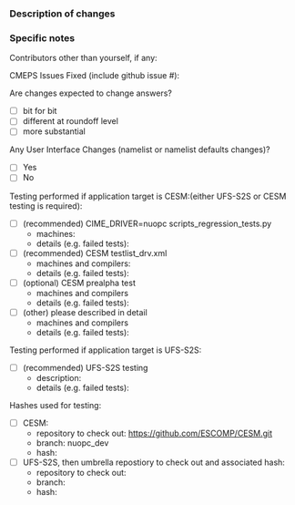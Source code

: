### Description of changes

### Specific notes

Contributors other than yourself, if any:

CMEPS Issues Fixed (include github issue #):

Are changes expected to change answers?
 - [ ] bit for bit
 - [ ] different at roundoff level
 - [ ] more substantial 

Any User Interface Changes (namelist or namelist defaults changes)?
 - [ ] Yes
 - [ ] No

Testing performed if application target is CESM:(either UFS-S2S or CESM testing is required):
- [ ] (recommended) CIME_DRIVER=nuopc scripts_regression_tests.py
   - machines:
   - details (e.g. failed tests):
- [ ] (recommended) CESM testlist_drv.xml
   - machines and compilers:
   - details (e.g. failed tests):
- [ ] (optional) CESM prealpha test
   - machines and compilers
   - details (e.g. failed tests):
- [ ] (other) please described in detail
   - machines and compilers
   - details (e.g. failed tests):

Testing performed if application target is UFS-S2S:
- [ ] (recommended) UFS-S2S testing
   - description:
   - details (e.g. failed tests):

Hashes used for testing:
- [ ] CESM:
  - repository to check out: https://github.com/ESCOMP/CESM.git
  - branch: nuopc_dev
  - hash:
- [ ] UFS-S2S, then umbrella repostiory to check out and associated hash:
  - repository to check out:
  - branch:
  - hash:
